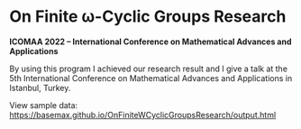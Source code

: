 # On Finite ω-Cyclic Groups Research

**ICOMAA 2022 – International Conference on Mathematical Advances and  Applications**

By using this program I achieved our research result and I give a talk at the 5th International Conference on Mathematical Advances and Applications in Istanbul, Turkey.

View sample data: https://basemax.github.io/OnFiniteWCyclicGroupsResearch/output.html
